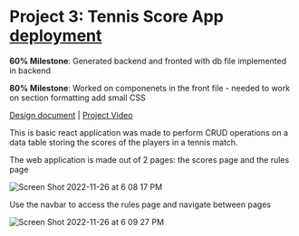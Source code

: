 # Project 3: Tennis Score App [deployment](https://tennis-score-app.onrender.com/)

**60% Milestone**: Generated backend and fronted with db file implemented in backend

**80% Milestone**: Worked on componenets in the front file - needed to work on section formatting add small CSS

[Design document](https://docs.google.com/document/d/1VgwMKVsohhOsmwjhokl076lA_3WfCfzL/edit?usp=sharing&ouid=111823684851826187074&rtpof=true&sd=true) | [Project Video](https://youtu.be/HrXIgWXDpMA)

This is basic react application was made to perform CRUD operations on a data table storing the scores of the players in a tennis match.

The web application is made out of 2 pages: the scores page and the rules page

![Screen Shot 2022-11-26 at 6 08 17 PM](https://user-images.githubusercontent.com/97770592/204116083-81f018e0-c0c1-4e97-bade-4a747f7cd6cd.png)

Use the navbar to access the rules page and navigate between pages

![Screen Shot 2022-11-26 at 6 09 27 PM](https://user-images.githubusercontent.com/97770592/204116109-dcf804e1-9193-49d4-a283-d454e8fd113e.png)
